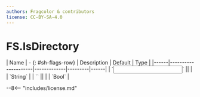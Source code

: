 ```yaml
---
authors: Fragcolor & contributors
license: CC-BY-SA-4.0
---
```



# FS.IsDirectory

<div class="sh-parameters" markdown="1">
| Name | - {: #sh-flags-row} | Description | Default | Type |
|------|---------------------|-------------|---------|------|
| `<input>` || | | `String` |
| `<output>` || | | `Bool` |

</div>



--8<-- "includes/license.md"
